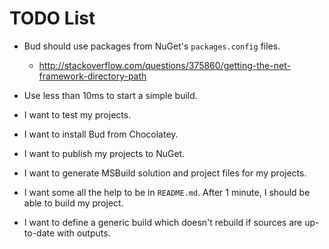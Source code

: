# TODO List

- Bud should use packages from NuGet's `packages.config` files.

  - http://stackoverflow.com/questions/375860/getting-the-net-framework-directory-path

- Use less than 10ms to start a simple build.

- I want to test my projects.

- I want to install Bud from Chocolatey.

- I want to publish my projects to NuGet.

- I want to generate MSBuild solution and project files for my projects.

- I want some all the help to be in `README.md`. After 1 minute, I should be able to build my project.

- I want to define a generic build which doesn't rebuild if sources are up-to-date with outputs.